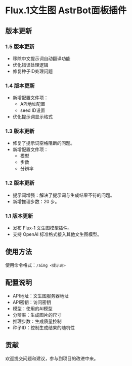 # Flux.1文生图 AstrBot面板插件

## 版本更新

### 1.5 版本更新
- 移除中文提示词自动翻译功能
- 优化错误处理逻辑
- 修复种子ID处理问题

### 1.4 版本更新
- 新增配置文件项：
  - API地址配置
  - seed ID设置
- 优化提示词显示格式

### 1.3 版本更新
- 修复了提示词空格阻断的问题。
- 新增配置文件项：
  - 模型
  - 步数
  - 分辨率

### 1.2 版本更新
- 提示词增强：解决了提示词与生成结果不符的问题。
- 新增推理步数：20 步。

### 1.1 版本更新
- 发布 Flux-1 文生图模型插件。
- 支持 OpenAI 标准格式接入其他文生图模型。

## 使用方法
使用命令格式：`/aimg <提示词>`

## 配置说明
- API地址：文生图服务器地址
- API密钥：访问密钥
- 模型：使用的AI模型
- 分辨率：生成图片的尺寸
- 推理步数：生成质量控制
- 种子ID：控制生成结果的随机性

## 贡献
欢迎提交问题和建议，参与到项目的改进中来。

